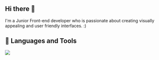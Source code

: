 ## Hi there 👋
I'm a Junior Front-end developer who is passionate about creating visually appealing and user friendly interfaces. :)

## 🧰 Languages and Tools
<img src="https://go-skill-icons.vercel.app/api/icons?i=cpp,html,css,js,ts,react,next,tailwind,bootstrap,materialui,shadcn,vite,vscode,webpack,npm,figma&theme=light"/>
